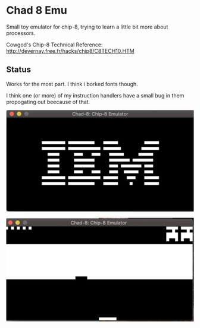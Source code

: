 # Chad 8 Emu

Small toy emulator for chip-8, trying to learn a little bit more about processors.


Cowgod's Chip-8 Technical Reference: http://devernay.free.fr/hacks/chip8/C8TECH10.HTM

## Status

Works for the most part. I think i borked fonts though.


I think one (or more) of my instruction handlers have a small bug in them propogating out beecause of that.

![alt text](ibm.png)

![alt text](brick.png)
